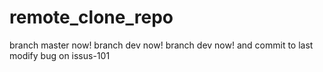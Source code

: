 remote_clone_repo
=================
branch master now!
branch dev now!
branch dev now! and commit to last
modify bug on issus-101
